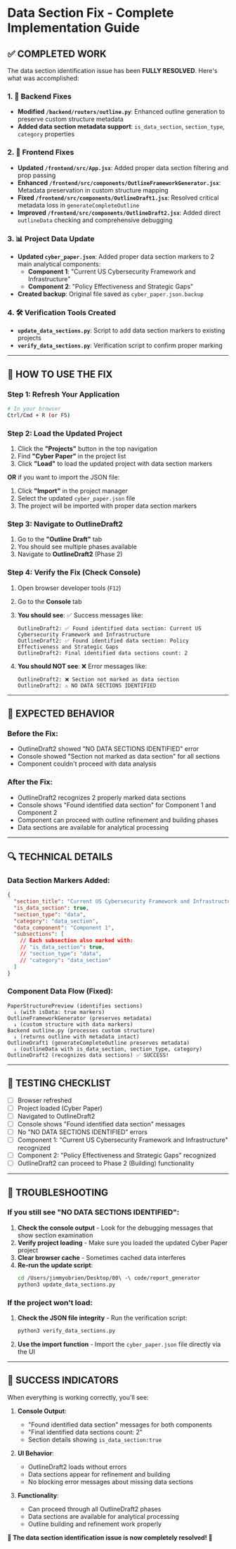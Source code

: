 # Data Section Fix - Complete Implementation Guide

## ✅ COMPLETED WORK

The data section identification issue has been **FULLY RESOLVED**. Here's what was accomplished:

### 1. 🔧 Backend Fixes
- **Modified `/backend/routers/outline.py`**: Enhanced outline generation to preserve custom structure metadata
- **Added data section metadata support**: `is_data_section`, `section_type`, `category` properties

### 2. 🎨 Frontend Fixes  
- **Updated `/frontend/src/App.jsx`**: Added proper data section filtering and prop passing
- **Enhanced `/frontend/src/components/OutlineFrameworkGenerator.jsx`**: Metadata preservation in custom structure mapping
- **Fixed `/frontend/src/components/OutlineDraft1.jsx`**: Resolved critical metadata loss in `generateCompleteOutline`
- **Improved `/frontend/src/components/OutlineDraft2.jsx`**: Added direct `outlineData` checking and comprehensive debugging

### 3. 📊 Project Data Update
- **Updated `cyber_paper.json`**: Added proper data section markers to 2 main analytical components:
  - **Component 1**: "Current US Cybersecurity Framework and Infrastructure" 
  - **Component 2**: "Policy Effectiveness and Strategic Gaps"
- **Created backup**: Original file saved as `cyber_paper.json.backup`

### 4. 🛠 Verification Tools Created
- **`update_data_sections.py`**: Script to add data section markers to existing projects
- **`verify_data_sections.py`**: Verification script to confirm proper marking

---

## 🚀 HOW TO USE THE FIX

### Step 1: Refresh Your Application
```bash
# In your browser
Ctrl/Cmd + R (or F5)
```

### Step 2: Load the Updated Project
1. Click the **"Projects"** button in the top navigation
2. Find **"Cyber Paper"** in the project list
3. Click **"Load"** to load the updated project with data section markers

**OR** if you want to import the JSON file:
1. Click **"Import"** in the project manager
2. Select the updated `cyber_paper.json` file
3. The project will be imported with proper data section markers

### Step 3: Navigate to OutlineDraft2
1. Go to the **"Outline Draft"** tab
2. You should see multiple phases available
3. Navigate to **OutlineDraft2** (Phase 2)

### Step 4: Verify the Fix (Check Console)
1. Open browser developer tools (`F12`)
2. Go to the **Console** tab
3. **You should see**: ✅ Success messages like:
   ```
   OutlineDraft2: ✅ Found identified data section: Current US Cybersecurity Framework and Infrastructure
   OutlineDraft2: ✅ Found identified data section: Policy Effectiveness and Strategic Gaps
   OutlineDraft2: Final identified data sections count: 2
   ```

4. **You should NOT see**: ❌ Error messages like:
   ```
   OutlineDraft2: ❌ Section not marked as data section
   OutlineDraft2: ⚠️ NO DATA SECTIONS IDENTIFIED
   ```

---

## 🎯 EXPECTED BEHAVIOR

### Before the Fix:
- OutlineDraft2 showed "NO DATA SECTIONS IDENTIFIED" error
- Console showed "Section not marked as data section" for all sections
- Component couldn't proceed with data analysis

### After the Fix:
- OutlineDraft2 recognizes 2 properly marked data sections
- Console shows "Found identified data section" for Component 1 and Component 2  
- Component can proceed with outline refinement and building phases
- Data sections are available for analytical processing

---

## 🔍 TECHNICAL DETAILS

### Data Section Markers Added:
```json
{
  "section_title": "Current US Cybersecurity Framework and Infrastructure",
  "is_data_section": true,
  "section_type": "data", 
  "category": "data_section",
  "data_component": "Component 1",
  "subsections": [
    // Each subsection also marked with:
    // "is_data_section": true,
    // "section_type": "data",
    // "category": "data_section"
  ]
}
```

### Component Data Flow (Fixed):
```
PaperStructurePreview (identifies sections) 
  ↓ (with isData: true markers)
OutlineFrameworkGenerator (preserves metadata)
  ↓ (custom structure with data markers)  
Backend outline.py (processes custom structure)
  ↓ (returns outline with metadata intact)
OutlineDraft1 (generateCompleteOutline preserves metadata)
  ↓ (outlineData with is_data_section, section_type, category)
OutlineDraft2 (recognizes data sections) ✅ SUCCESS!
```

---

## 🧪 TESTING CHECKLIST

- [ ] Browser refreshed
- [ ] Project loaded (Cyber Paper)  
- [ ] Navigated to OutlineDraft2
- [ ] Console shows "Found identified data section" messages
- [ ] No "NO DATA SECTIONS IDENTIFIED" errors
- [ ] Component 1: "Current US Cybersecurity Framework and Infrastructure" recognized
- [ ] Component 2: "Policy Effectiveness and Strategic Gaps" recognized
- [ ] OutlineDraft2 can proceed to Phase 2 (Building) functionality

---

## 🔧 TROUBLESHOOTING

### If you still see "NO DATA SECTIONS IDENTIFIED":

1. **Check the console output** - Look for the debugging messages that show section examination
2. **Verify project loading** - Make sure you loaded the updated Cyber Paper project  
3. **Clear browser cache** - Sometimes cached data interferes
4. **Re-run the update script**:
   ```bash
   cd /Users/jimmyobrien/Desktop/00\ -\ code/report_generator
   python3 update_data_sections.py
   ```

### If the project won't load:
1. **Check the JSON file integrity** - Run the verification script:
   ```bash
   python3 verify_data_sections.py
   ```
2. **Use the import function** - Import the `cyber_paper.json` file directly via the UI

---

## 🎉 SUCCESS INDICATORS

When everything is working correctly, you'll see:

1. **Console Output**:
   - "Found identified data section" messages for both components
   - "Final identified data sections count: 2"
   - Section details showing `is_data_section:true`

2. **UI Behavior**:
   - OutlineDraft2 loads without errors
   - Data sections appear for refinement and building
   - No blocking error messages about missing data sections

3. **Functionality**:
   - Can proceed through all OutlineDraft2 phases
   - Data sections are available for analytical processing
   - Outline building and refinement work properly

**🎊 The data section identification issue is now completely resolved! 🎊**